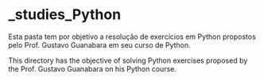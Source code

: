 # _studies_Python
Esta pasta tem por objetivo a resolução de exercícios em Python propostos pelo Prof. Gustavo Guanabara em seu curso de Python.

This directory has the objective of solving Python exercises proposed by the Prof. Gustavo Guanabara on his Python course.
